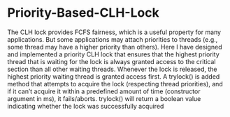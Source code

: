 # Priority-Based-CLH-Lock
The CLH lock provides FCFS fairness, which is a useful property for many applications. But some applications may attach priorities to
threads (e.g., some thread may have a higher priority than others).
Here I have designed and implemented a priority CLH lock that ensures that the highest
priority thread that is waiting for the lock is always granted access to
the critical section than all other waiting threads.
Whenever the lock is released, the
highest priority waiting thread is granted access first.
A trylock() is added method that attempts to acquire the lock (respecting
thread priorities), and if it can’t acquire it within a predefined amount
of time (constructor argument in ms), it fails/aborts. trylock() will
return a boolean value indicating whether the lock was successfully
acquired
